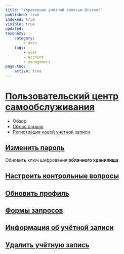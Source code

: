 ```yaml
---
title: 'Управление учётной записью Disroot'
published: true
indexed: true
visible: true
updated:
taxonomy:
    category:
        - docs
    tags:
        - user
        - account
        - management
page-toc:
    active: true
---
```


# [Пользовательский центр самообслуживания](ussc)
- Обзор
- [Сброс пароля](ussc/pwd_reset)
- [Регистрация новой учётной записи](ussc/new_reg)

## [Изменить пароль](password)
Обновить ключ шифрования **облачного хранилища**

## [Настроить контрольные вопросы](questions)

## [Обновить профиль](profile)

## [Формы запросов](forms)

## [Информация об учётной записи](info)

## [Удалить учётную запись](delete)
